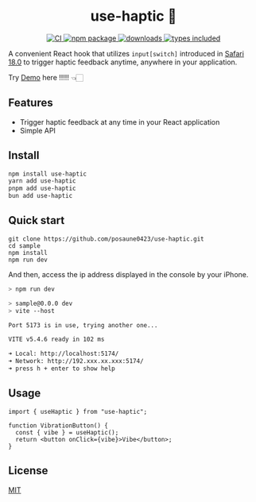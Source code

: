 <div align="center">
  <h1>use-haptic 📳</h1>
  <a href="https://github.com/posaune0423/use-haptic/actions/workflows/ci.yml"> 
    <img alt="CI" src="https://github.com/posaune0423/use-haptic/actions/workflows/ci.yml/badge.svg" />
  </a>
  <a href="https://www.npmjs.com/package/use-haptic">
    <img src="https://img.shields.io/npm/v/use-haptic.svg" alt="npm package" />
  </a>
  <a href="https://npmjs.org/package/use-haptic">
    <img alt="downloads" src="https://img.shields.io/npm/dm/use-haptic" />
  </a>  
  <a href="https://npmjs.org/package/use-haptic">
    <img alt="types included" src="https://badgen.net/npm/types/use-haptic" />
  </a>
</div>

A convenient React hook that utilizes `input[switch]` introduced in [Safari 18.0](https://webkit.org/blog/15865/webkit-features-in-safari-18-0/) to trigger haptic feedback anytime, anywhere in your application.

Try [Demo](https://use-haptic.vercel.app) here !!!!! 👈🏻

## Features

- Trigger haptic feedback at any time in your React application
- Simple API

## Install

```bash
npm install use-haptic
yarn add use-haptic
pnpm add use-haptic
bun add use-haptic
```

## Quick start

```
git clone https://github.com/posaune0423/use-haptic.git
cd sample
npm install
npm run dev
```

And then, access the ip address displayed in the console by your iPhone.

```bash
> npm run dev

> sample@0.0.0 dev
> vite --host

Port 5173 is in use, trying another one...

VITE v5.4.6 ready in 102 ms

➜ Local: http://localhost:5174/
➜ Network: http://192.xxx.xx.xxx:5174/
➜ press h + enter to show help
```

## Usage

```tsx
import { useHaptic } from "use-haptic";

function VibrationButton() {
  const { vibe } = useHaptic();
  return <button onClick={vibe}>Vibe</button>;
}
```

## License

[MIT](./LICENSE)
